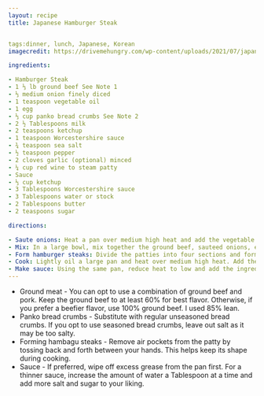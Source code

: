 ```yaml
---
layout: recipe
title: Japanese Hamburger Steak


tags:dinner, lunch, Japanese, Korean
imagecredit: https://drivemehungry.com/wp-content/uploads/2021/07/japanese-hamburger-steak-hambagu-6-150x150.jpg

ingredients:

- Hamburger Steak
- 1 ⅓ lb ground beef See Note 1
- ⅓ medium onion finely diced
- 1 teaspoon vegetable oil
- 1 egg
- ⅓ cup panko bread crumbs See Note 2
- 2 ½ Tablespoons milk
- 2 teaspoons ketchup
- 1 teaspoon Worcestershire sauce
- ¾ teaspoon sea salt
- ½ teaspoon pepper
- 2 cloves garlic (optional) minced
- ¼ cup red wine to steam patty
- Sauce
- ⅓ cup ketchup
- 3 Tablespoons Worcestershire sauce
- 3 Tablespoons water or stock
- 2 Tablespoons butter
- 2 teaspoons sugar

directions:

- Saute onions: Heat a pan over medium high heat and add the vegetable oil and diced onions. Saute until softened. Remove and set aside.
- Mix: In a large bowl, mix together the ground beef, sauteed onions, egg, panko bread crumbs, milk, ketchup, Worcestershire, sea salt, pepper, and garlic. Mix well until it becomes a smooth texture.
- Form hamburger steaks: Divide the patties into four sections and form into tight oval patties. Lightly oil hands for easier shaping. See Note 3.
- Cook: Lightly oil a large pan and heat over medium high heat. Add the hamburger steak and cook each side for 3 to 4 minutes. Then add the red wine and cover to steam until the steak patties are fully cooked (internal temperature of 160° F). Remove and set aside.
- Make sauce: Using the same pan, reduce heat to low and add the ingredients for the sauce. Stir until it it starts to bubble. Turn off heat and serve with hamburger steaks. See Note 4.
---
```


- Ground meat - You can opt to use a combination of ground beef and pork. Keep the ground beef to at least 60% for best flavor. Otherwise, if you prefer a beefier flavor, use 100% ground beef. I used 85% lean. 
- Panko bread crumbs - Substitute with regular unseasoned bread crumbs. If you opt to use seasoned bread crumbs, leave out salt as it may be too salty.
- Forming hambagu steaks - Remove air pockets from the patty by tossing back and forth between your hands. This helps keep its shape during cooking.
- Sauce - If preferred, wipe off excess grease from the pan first. For a thinner sauce, increase the amount of water a Tablespoon at a time and add more salt and sugar to your liking.
